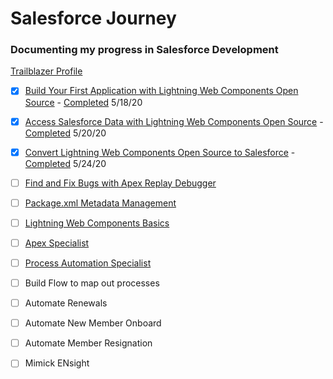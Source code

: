 # Salesforce Journey
### Documenting my progress in Salesforce Development
[Trailblazer Profile](https://trailblazer.me/id/jc27)

- [X] [Build Your First Application with Lightning Web Components Open Source](https://trailhead.salesforce.com/content/learn/projects/build-your-first-app-with-lightning-web-components-open-source?&utm_source=trailhead&utm_medium=web-landing-page&utm_campaign=salesforce_javascript_developers&utm_content=lwc_open_source_trailhead_project) - [Completed](https://github.com/jackmchou/sfquickstart/pull/8) 5/18/20

- [X] [Access Salesforce Data with Lightning Web Components Open Source](https://trailhead.salesforce.com/en/content/learn/projects/access-salesforce-data-with-lightning-web-components-open-source?trail_id=build-apps-lightning-web-components-open-source) - [Completed](https://github.com/jackmchou/sfquickstart/pull/10) 5/20/20

- [X] [Convert Lightning Web Components Open Source to Salesforce](https://trailhead.salesforce.com/en/content/learn/projects/convert-lightning-web-components-open-source-to-salesforce?trail_id=build-apps-lightning-web-components-open-source) - [Completed](https://github.com/jackmchou/sfquickstart/pull/12) 5/24/20

- [ ] [Find and Fix Bugs with Apex Replay Debugger](https://trailhead.salesforce.com/en/content/learn/projects/find-and-fix-bugs-with-apex-replay-debugger)
- [ ] [Package.xml Metadata Management](https://trailhead.salesforce.com/en/content/learn/modules/package-xml)

- [ ] [Lightning Web Components Basics](https://trailhead.salesforce.com/en/content/learn/modules/lightning-web-components-basics)
- [ ] [Apex Specialist](https://trailhead.salesforce.com/en/content/learn/superbadges/superbadge_apex)

- [ ] [Process Automation Specialist](https://trailhead.salesforce.com/en/content/learn/superbadges/superbadge_process_automation)
- [ ] Build Flow to map out processes
- [ ] Automate Renewals
- [ ] Automate New Member Onboard
- [ ] Automate Member Resignation
- [ ] Mimick ENsight